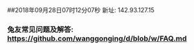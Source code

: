 ##2018年09月28日07时12分07秒 新址: 142.93.127.15
### 兔友常见问题及解答: https://github.com/wanggonging/d/blob/w/FAQ.md
